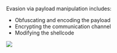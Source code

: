 
Evasion via payload manipulation includes:

- Obfuscating and encoding the payload
- Encrypting the communication channel
- Modifying the shellcode

![](https://tryhackme-images.s3.amazonaws.com/user-uploads/5f04259cf9bf5b57aed2c476/room-content/245004e9e2336cc06906009b969d330b.png)
